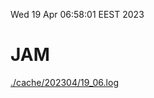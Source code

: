 Wed 19 Apr 06:58:01 EEST 2023
# JAM
<a href='./cache/202304/19_06.log'>./cache/202304/19_06.log</a>
